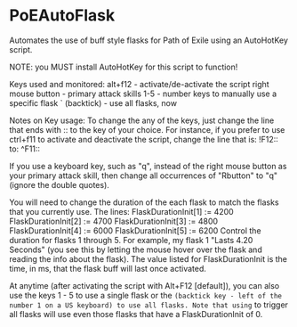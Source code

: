 # PoEAutoFlask
Automates the use of buff style flasks for Path of Exile using an AutoHotKey script.

NOTE: you MUST install AutoHotKey for this script to function!

Keys used and monitored:
alt+f12 - activate/de-activate the script
right mouse button - primary attack skills
1-5 - number keys to manually use a specific flask
` (backtick) - use all flasks, now

Notes on Key usage:
To change the any of the keys, just change the line that ends with :: to the key of your choice.
For instance, if you prefer to use ctrl+f11 to activate and deactivate the script, change the line that is:
  !F12::
to:
  ^F11::
  
If you use a keyboard key, such as "q", instead of the right mouse button as your primary attack skill,
then change all occurrences of "Rbutton" to "q" (ignore the double quotes).

You will need to change the duration of the each flask to match the flasks that you currently use.  The lines:
  FlaskDurationInit[1] := 4200
  FlaskDurationInit[2] := 4700
  FlaskDurationInit[3] := 4800
  FlaskDurationInit[4] := 6000
  FlaskDurationInit[5] := 6200
Control the duration for flasks 1 through 5.  For example, my flask 1 "Lasts 4.20 Seconds" (you see this by
letting the mouse hover over the flask and reading the info about the flask). The value listed for FlaskDurationInit
is the time, in ms, that the flask buff will last once activated.

At anytime (after activating the script with Alt+F12 [default]), you can also use the keys 1 - 5 to use a single
flask or the ` (backtick key - left of the number 1 on a US keyboard) to use all flasks. Note that using ` to trigger
all flasks will use even those flasks that have a FlaskDurationInit of 0.

